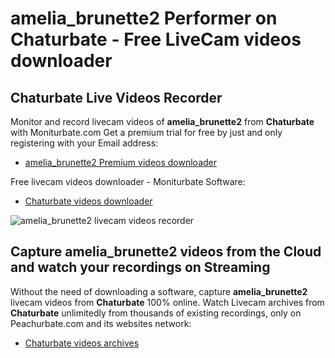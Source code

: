 # amelia_brunette2 Performer on Chaturbate - Free LiveCam videos downloader

## Chaturbate Live Videos Recorder

Monitor and record livecam videos of **amelia_brunette2** from **Chaturbate** with Moniturbate.com
Get a premium trial for free by just and only registering with your Email address:
* [amelia_brunette2 Premium videos downloader](https://moniturbate.com/request-demo-licence-key.html)

Free livecam videos downloader - Moniturbate Software:
* [Chaturbate videos downloader](https://moniturbate.com/moniturbate-download-software.html)

![amelia_brunette2 livecam videos recorder](https://peachurnet.com/templates/moniturbate-software.png)


## Capture amelia_brunette2 videos from the Cloud and watch your recordings on Streaming

Without the need of downloading a software, capture **amelia_brunette2** livecam videos from **Chaturbate** 100% online.
Watch Livecam archives from **Chaturbate** unlimitedly from thousands of existing recordings, only on Peachurbate.com and its websites network:
* [Chaturbate videos archives](https://peachurnet.com/)